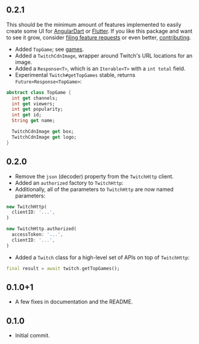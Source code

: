 ## 0.2.1

This should be the minimum amount of features implemented to easily create some
UI for [AngularDart](https://angulardart.org) or [Flutter](https://flutter.io).
If you like this package and want to see it grow, consider
[filing feature requests][features] or even better,
[contributing][contributing].

[features]: https://github.com/matanlurey/twitch.dart/issues/new
[contributing]: https://github.com/matanlurey/twitch.dart/pulls/new

- Added `TopGame`; see [games](https://dev.twitch.tv/docs/v5/reference/games/).
- Added a `TwitchCdnImage`, wrapper around Twitch's URL locations for an image.
- Added a `Response<T>`, which is an `Iterable<T>` with a `int total` field.
- Experimental `Twitch#getTopGames` stable, returns `Future<Response<TopGame>`:

```dart
abstract class TopGame {
  int get channels;
  int get viewers;
  int get popularity;
  int get id;
  String get name;

  TwitchCdnImage get box;
  TwitchCdnImage get logo;
}
```

## 0.2.0

- Remove the `json` (decoder) property from the `TwitchHttp` client.
- Added an `authorized` factory to `TwitchHttp`:
- Additionally, all of the parameters to `TwitchHttp` are now named parameters:

```dart
new TwitchHttp(
  clientID: '...',
)

new TwitchHttp.authorized(
  accessToken: '...',
  clientID: '...',
)
```

- Added a `Twitch` class for a high-level set of APIs on top of `TwitchHttp`:

```dart
final result = await twitch.getTopGames();
```

## 0.1.0+1

- A few fixes in documentation and the README.

## 0.1.0

- Initial commit.